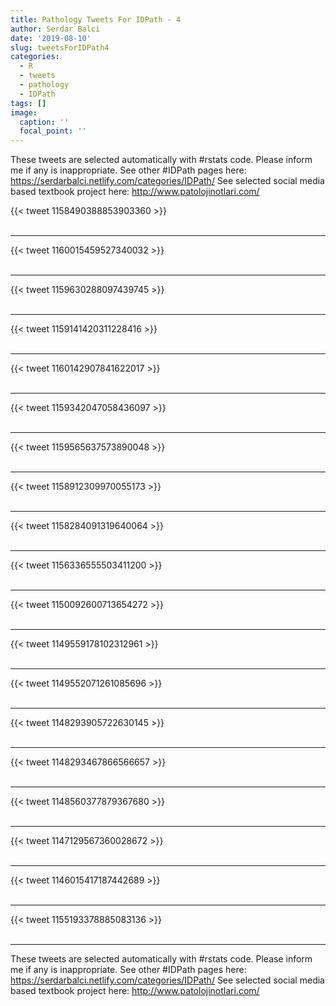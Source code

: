 ```yaml
---
title: Pathology Tweets For IDPath - 4
author: Serdar Balci
date: '2019-08-10'
slug: tweetsForIDPath4
categories:
  - R
  - tweets
  - pathology
  - IDPath
tags: []
image:
  caption: ''
  focal_point: ''
---
```



These tweets are selected automatically with #rstats code. Please inform me if any is inappropriate.
See other #IDPath pages here: https://serdarbalci.netlify.com/categories/IDPath/ 
See selected social media based textbook project here: http://www.patolojinotlari.com/

{{< tweet 1158490388853903360 >}}
<br>
<br>
<hr>
{{< tweet 1160015459527340032 >}}
<br>
<br>
<hr>
{{< tweet 1159630288097439745 >}}
<br>
<br>
<hr>
{{< tweet 1159141420311228416 >}}
<br>
<br>
<hr>
{{< tweet 1160142907841622017 >}}
<br>
<br>
<hr>
{{< tweet 1159342047058436097 >}}
<br>
<br>
<hr>
{{< tweet 1159565637573890048 >}}
<br>
<br>
<hr>
{{< tweet 1158912309970055173 >}}
<br>
<br>
<hr>
{{< tweet 1158284091319640064 >}}
<br>
<br>
<hr>
{{< tweet 1156336555503411200 >}}
<br>
<br>
<hr>
{{< tweet 1150092600713654272 >}}
<br>
<br>
<hr>
{{< tweet 1149559178102312961 >}}
<br>
<br>
<hr>
{{< tweet 1149552071261085696 >}}
<br>
<br>
<hr>
{{< tweet 1148293905722630145 >}}
<br>
<br>
<hr>
{{< tweet 1148293467866566657 >}}
<br>
<br>
<hr>
{{< tweet 1148560377879367680 >}}
<br>
<br>
<hr>
{{< tweet 1147129567360028672 >}}
<br>
<br>
<hr>
{{< tweet 1146015417187442689 >}}
<br>
<br>
<hr>
{{< tweet 1155193378885083136 >}}
<br>
<br>
<hr>


These tweets are selected automatically with #rstats code. Please inform me if any is inappropriate.
See other #IDPath pages here: https://serdarbalci.netlify.com/categories/IDPath/ 
See selected social media based textbook project here: http://www.patolojinotlari.com/
